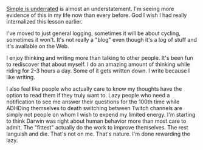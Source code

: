 [Simple is underrated](../Philosophy/Simple%20is%20underrated.md) is almost an understatement. I'm seeing more evidence of this in my life now than every before. God I wish I had really internalized this lesson earlier.

I've moved to just general logging, sometimes it will be about cycling, sometimes it won't. It's not really a "blog" even though it's a log of stuff and it's available on the Web.

I enjoy thinking and writing more than talking to other people. It's been fun to rediscover that about myself. I do an amazing amount of thinking while riding for 2-3 hours a day. Some of it gets written down. I write because I like writing.

I also feel like people who actually care to know my thoughts have the option to read them if they truly want to. Lazy people who need a notification to see me answer their questions for the 100th time while ADHDing themselves to death switching between Twitch channels are simply not people on whom I wish to expend my limited energy. I'm starting to think Darwin was right about human behavior more than most care to admit. The "fittest" actually do the work to improve themselves. The rest languish and die. That's not on me. That's nature. I'm done rewarding the lazy.